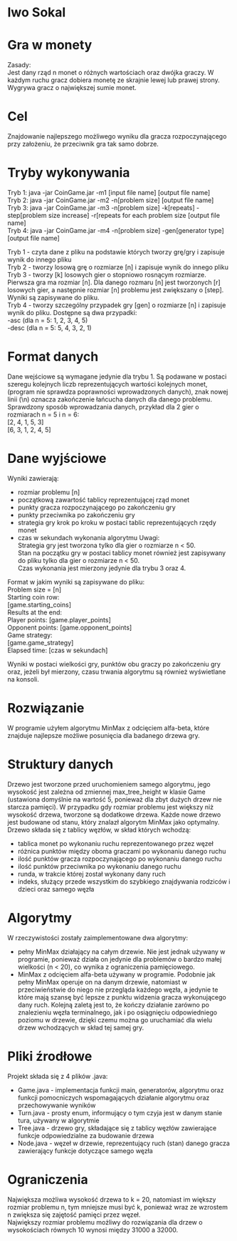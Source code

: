 # Iwo Sokal

# Gra w monety
Zasady:<br/>
Jest dany rząd n monet o różnych wartościach oraz dwójka graczy. W każdym ruchu gracz dobiera monetę ze skrajnie lewej lub 
prawej strony. Wygrywa gracz o największej sumie monet.

# Cel
Znajdowanie najlepszego możliwego wyniku dla gracza rozpoczynającego przy założeniu, że przeciwnik gra tak samo dobrze.

# Tryby wykonywania
Tryb 1: java -jar CoinGame.jar -m1 [input file name] [output file name]<br/>
Tryb 2: java -jar CoinGame.jar -m2 -n[problem size] [output file name]<br/>
Tryb 3: java -jar CoinGame.jar -m3 -n[problem size] -k[repeats] -step[problem size increase]
 -r[repeats for each problem size [output file name]<br/>
Tryb 4: java -jar CoinGame.jar -m4 -n[problem size] -gen[generator type] [output file name]<br/>

Tryb 1 - czyta dane z pliku na podstawie których tworzy grę/gry i zapisuje wynik do innego pliku<br/>
Tryb 2 - tworzy losową grę o rozmiarze [n] i zapisuje wynik do innego pliku<br/>
Tryb 3 - tworzy [k] losowych gier o stopniowo rosnącym rozmiarze. Pierwsza gra ma rozmiar [n]. Dla danego rozmaru [n] jest
tworzonych [r] losowych gier, a następnie rozmiar [n] problemu jest zwiększany o [step]. Wyniki są zapisywane do pliku.<br/>
Tryb 4 - tworzy szczególny przypadek gry [gen] o rozmiarze [n] i zapisuje wynik do pliku. Dostępne są dwa przypadki:<br/>
-asc (dla n = 5: 1, 2, 3, 4, 5)<br/>
-desc (dla n = 5: 5, 4, 3, 2, 1)<br/>

# Format danych
Dane wejściowe są wymagane jedynie dla trybu 1. Są podawane w postaci szeregu kolejnych liczb reprezentujących wartości 
kolejnych monet, (program nie sprawdza poprawności wprowadzonych danych), znak nowej linii (\n) oznacza zakończenie 
łańcucha danych dla danego problemu. Sprawdzony sposób wprowadzania danych, przykład dla 2 gier o rozmiarach n = 5 i n = 6:<br/>
[2, 4, 1, 5, 3]<br/>
[6, 3, 1, 2, 4, 5]<br/>

# Dane wyjściowe
Wyniki zawierają:<br/>
- rozmiar problemu [n]
- początkową zawartość tablicy reprezentującej rząd monet
- punkty gracza rozpoczynającego po zakończeniu gry
- punkty przeciwnika po zakończeniu gry
- strategia gry krok po kroku w postaci tablic reprezentujących rzędy monet
- czas w sekundach wykonania algorytmu
Uwagi:<br/>
Strategia gry jest tworzona tylko dla gier o rozmiarze n < 50.<br/>
Stan na początku gry w postaci tablicy monet również jest zapisywany do pliku tylko dla gier o rozmiarze n < 50.<br/>
Czas wykonania jest mierzony jedynie dla trybu 3 oraz 4.<br/>

Format w jakim wyniki są zapisywane do pliku:<br/>
Problem size = [n]<br/>
Starting coin row:<br/>
[game.starting_coins]<br/>
Results at the end:<br/>
Player points: [game.player_points]<br/>
Opponent points: [game.opponent_points]<br/>
Game strategy:<br/>
[game.game_strategy]<br/>
Elapsed time: [czas w sekundach]<br/>

Wyniki w postaci wielkości gry, punktów obu graczy po zakończeniu gry oraz, jeżeli był mierzony, czasu trwania algorytmu są 
również wyświetlane na konsoli.<br/>

# Rozwiązanie
W programie użyłem algorytmu MinMax z odcięciem alfa-beta, które znajduje najlepsze możliwe posunięcia dla badanego drzewa 
gry.
# Struktury danych
Drzewo jest tworzone przed uruchomieniem samego algorytmu, jego wysokość jest zależna od zmiennej max_tree_height w 
klasie Game (ustawiona domyślnie na wartość 5, ponieważ dla zbyt dużych drzew nie starcza pamięci). W przypadku gdy 
rozmiar problemu jest większy niż wysokość drzewa, tworzone są dodatkowe drzewa. Każde nowe drzewo jest budowane od stanu, 
który znalazł algorytm MinMax jako optymalny. Drzewo składa się z tablicy węzłów, w skład których wchodzą:
- tablica monet po wykonaniu ruchu reprezentowanego przez węzeł
- różnica punktów między oboma graczami po wykonaniu danego ruchu
- ilość punktów gracza rozpoczynającego po wykonaniu danego ruchu
- ilość punktów przeciwnika po wykonaniu danego ruchu
- runda, w trakcie której został wykonany dany ruch
- indeks, służący przede wszystkim do szybkiego znajdywania rodziców i dzieci oraz samego węzła

# Algorytmy
W rzeczywistości zostały zaimplementowane dwa algorytmy:
- pełny MinMax działający na całym drzewie. Nie jest jednak używany w programie, ponieważ działa on jedynie dla 
problemów o bardzo małej wielkości (n < 20), co wynika z ograniczenia pamięciowego.
- MinMax z odcięciem alfa-beta używany w programie. Podobnie jak pełny MinMax operuje on na danym drzewie, natomiast w 
przeciwieństwie do niego nie przegląda każdego węzła, a jedynie te które mają szansę być lepsze z punktu widzenia gracza 
wykonującego dany ruch. Kolejną zaletą jest to, że kończy działanie zarówno po znalezieniu węzła terminalnego, jak i po 
osiągnięciu odpowiedniego poziomu w drzewie, dzięki czemu można go uruchamiać dla wielu drzew wchodzących w skład tej samej 
gry.

# Pliki źrodłowe
Projekt składa się z 4 plików .java:
- Game.java - implementacja funkcji main, generatorów, algorytmu oraz funkcji pomocniczych wspomagających działanie algorytmu 
oraz przechowywanie wyników
- Turn.java - prosty enum, informujący o tym czyja jest w danym stanie tura, używany w algorytmie
- Tree.java - drzewo gry, składające się z tablicy węzłów zawierające funkcje odpowiedzialne za budowanie drzewa
- Node.java - węzeł w drzewie, reprezentujący ruch (stan) danego gracza zawierający funkcje dotyczące samego węzła

# Ograniczenia
Największa możliwa wysokość drzewa to k = 20, natomiast im większy rozmiar problemu n, tym mniejsze musi być k, ponieważ 
wraz ze wzrostem n zwiększa się zajętość pamięci przez węzeł.<br/>
Największy rozmiar problemu możliwy do rozwiązania dla drzew o wysokościach równych 10 wynosi między 31000 a 32000.
